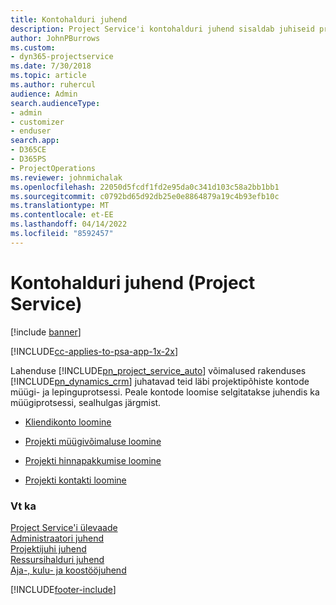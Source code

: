 ```yaml
---
title: Kontohalduri juhend
description: Project Service'i kontohalduri juhend sisaldab juhiseid projektipõhiste kontode müügi- ja lepinguprotsessi kohta.
author: JohnPBurrows
ms.custom:
- dyn365-projectservice
ms.date: 7/30/2018
ms.topic: article
ms.author: ruhercul
audience: Admin
search.audienceType:
- admin
- customizer
- enduser
search.app:
- D365CE
- D365PS
- ProjectOperations
ms.reviewer: johnmichalak
ms.openlocfilehash: 22050d5fcdf1fd2e95da0c341d103c58a2bb1bb1
ms.sourcegitcommit: c0792bd65d92db25e0e8864879a19c4b93efb10c
ms.translationtype: MT
ms.contentlocale: et-EE
ms.lasthandoff: 04/14/2022
ms.locfileid: "8592457"
---
```

# <a name="account-manager-guide-project-service"></a>Kontohalduri juhend (Project Service)

[!include [banner](../includes/psa-now-project-operations.md)]

[!INCLUDE[cc-applies-to-psa-app-1x-2x](../includes/cc-applies-to-psa-app-1x-2x.md)]

Lahenduse [!INCLUDE[pn_project_service_auto](../includes/pn-project-service-auto.md)] võimalused rakenduses [!INCLUDE[pn_dynamics_crm](../includes/pn-dynamics-crm.md)] juhatavad teid läbi projektipõhiste kontode müügi- ja lepinguprotsessi. Peale kontode loomise selgitatakse juhendis ka müügiprotsessi, sealhulgas järgmist.  
  
-   [Kliendikonto loomine](../psa/create-customer-account.md)  
  
-   [Projekti müügivõimaluse loomine](../psa/create-project-opportunity.md)  
  
-   [Projekti hinnapakkumise loomine](../psa/create-project-quote.md)  
  
-   [Projekti kontakti loomine](../psa/create-project-contract.md)  
  
  
### <a name="see-also"></a>Vt ka  
 [Project Service'i ülevaade](../psa/overview.md)   
 [Administraatori juhend](../psa/admin-guide.md)   
 [Projektijuhi juhend](../psa/project-manager-guide.md)   
 [Ressursihalduri juhend](../psa/resource-manager-guide.md)   
 [Aja-, kulu- ja koostööjuhend](../psa/time-expense-collaboration-guide.md)


[!INCLUDE[footer-include](../includes/footer-banner.md)]
